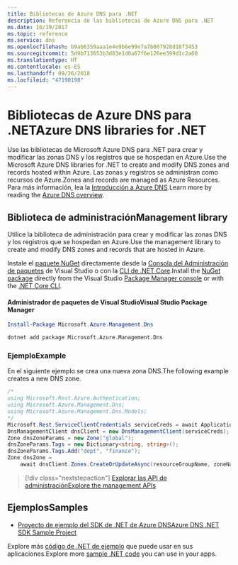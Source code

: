 ```yaml
---
title: Bibliotecas de Azure DNS para .NET
description: Referencia de las bibliotecas de Azure DNS para .NET
ms.date: 10/19/2017
ms.topic: reference
ms.service: dns
ms.openlocfilehash: b9ab6359aaa1e4e9b6e99e7a7b007928d18f3453
ms.sourcegitcommit: 5d9b713653b3d03e1d0a67f6e126ee399d1c2a60
ms.translationtype: HT
ms.contentlocale: es-ES
ms.lasthandoff: 09/26/2018
ms.locfileid: "47190198"
---
```

# <a name="azure-dns-libraries-for-net"></a><span data-ttu-id="34159-103">Bibliotecas de Azure DNS para .NET</span><span class="sxs-lookup"><span data-stu-id="34159-103">Azure DNS libraries for .NET</span></span>

<span data-ttu-id="34159-104">Use las bibliotecas de Microsoft Azure DNS para .NET para crear y modificar las zonas DNS y los registros que se hospedan en Azure.</span><span class="sxs-lookup"><span data-stu-id="34159-104">Use the Microsoft Azure DNS libraries for .NET to create and modify DNS zones and records hosted within Azure.</span></span> <span data-ttu-id="34159-105">Las zonas y registros se administran como recursos de Azure.</span><span class="sxs-lookup"><span data-stu-id="34159-105">Zones and records are managed as Azure Resources.</span></span> <span data-ttu-id="34159-106">Para más información, lea la [Introducción a Azure DNS](/azure/dns/dns-overview).</span><span class="sxs-lookup"><span data-stu-id="34159-106">Learn more by reading the [Azure DNS overview](/azure/dns/dns-overview).</span></span>

## <a name="management-library"></a><span data-ttu-id="34159-107">Biblioteca de administración</span><span class="sxs-lookup"><span data-stu-id="34159-107">Management library</span></span>

<span data-ttu-id="34159-108">Utilice la biblioteca de administración para crear y modificar las zonas DNS y los registros que se hospedan en Azure.</span><span class="sxs-lookup"><span data-stu-id="34159-108">Use the management library to create and modify DNS zones and records that are hosted in Azure.</span></span>

<span data-ttu-id="34159-109">Instale el [paquete NuGet](https://www.nuget.org/packages/Microsoft.Azure.Management.Dns) directamente desde la [Consola del Administración de paquetes][PackageManager] de Visual Studio o con la [CLI de .NET Core][DotNetCLI].</span><span class="sxs-lookup"><span data-stu-id="34159-109">Install the [NuGet package](https://www.nuget.org/packages/Microsoft.Azure.Management.Dns) directly from the Visual Studio [Package Manager console][PackageManager] or with the [.NET Core CLI][DotNetCLI].</span></span>

#### <a name="visual-studio-package-manager"></a><span data-ttu-id="34159-110">Administrador de paquetes de Visual Studio</span><span class="sxs-lookup"><span data-stu-id="34159-110">Visual Studio Package Manager</span></span>

```powershell
Install-Package Microsoft.Azure.Management.Dns
```

```bash
dotnet add package Microsoft.Azure.Management.Dns
```

### <a name="example"></a><span data-ttu-id="34159-111">Ejemplo</span><span class="sxs-lookup"><span data-stu-id="34159-111">Example</span></span>

<span data-ttu-id="34159-112">En el siguiente ejemplo se crea una nueva zona DNS.</span><span class="sxs-lookup"><span data-stu-id="34159-112">The following example creates a new DNS zone.</span></span>

```csharp
/*
using Microsoft.Rest.Azure.Authentication;
using Microsoft.Azure.Management.Dns;
using Microsoft.Azure.Management.Dns.Models;
*/
Microsoft.Rest.ServiceClientCredentials serviceCreds = await ApplicationTokenProvider.LoginSilentAsync(tenantId, clientId, secret);
DnsManagementClient dnsClient = new DnsManagementClient(serviceCreds);            
Zone dnsZoneParams = new Zone("global");
dnsZoneParams.Tags = new Dictionary<string, string>();
dnsZoneParams.Tags.Add("dept", "finance");
Zone dnsZone =
    await dnsClient.Zones.CreateOrUpdateAsync(resourceGroupName, zoneName, dnsZoneParams, null, "*");
```

> [!div class="nextstepaction"]
> [<span data-ttu-id="34159-113">Explorar las API de administración</span><span class="sxs-lookup"><span data-stu-id="34159-113">Explore the management APIs</span></span>](/dotnet/api/overview/azure/dns/management)

## <a name="samples"></a><span data-ttu-id="34159-114">Ejemplos</span><span class="sxs-lookup"><span data-stu-id="34159-114">Samples</span></span>

* [<span data-ttu-id="34159-115">Proyecto de ejemplo del SDK de .NET de Azure DNS</span><span class="sxs-lookup"><span data-stu-id="34159-115">Azure DNS .NET SDK Sample Project</span></span>](https://www.microsoft.com/download/details.aspx?id=47268)

<span data-ttu-id="34159-116">Explore más [código de .NET de ejemplo](https://azure.microsoft.com/resources/samples/?platform=dotnet) que puede usar en sus aplicaciones.</span><span class="sxs-lookup"><span data-stu-id="34159-116">Explore more [sample .NET code](https://azure.microsoft.com/resources/samples/?platform=dotnet) you can use in your apps.</span></span>

[PackageManager]: https://docs.microsoft.com/nuget/tools/package-manager-console
[DotNetCLI]: https://docs.microsoft.com/dotnet/core/tools/dotnet-add-package
